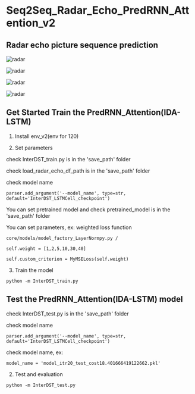 # Seq2Seq_Radar_Echo_PredRNN_Attention_v2

## Radar echo picture sequence prediction 

![radar](https://ppt.cc/frzzMx@.png)

![radar](https://ppt.cc/fhHykx@.png)

![radar](https://ppt.cc/fIvOcx@.png)

![radar](https://ppt.cc/fDsuYx@.png)

## Get Started Train the PredRNN_Attention(IDA-LSTM)

1. Install env_v2(env for 120)

2. Set parameters 

check InterDST_train.py is in the 'save_path' folder

check load_radar_echo_df_path is in the 'save_path' folder

check model name
```
parser.add_argument('--model_name', type=str, default='InterDST_LSTMCell_checkpoint')
```

You can set pretrained model and check pretrained_model is in the 'save_path' folder

You can set parameters, ex: weighted loss function

```
core/models/model_factory_LayerNormpy.py /

self.weight = [1,2,5,10,30,40]

self.custom_criterion = MyMSELoss(self.weight)
```

3. Train the model


```
python -m InterDST_train.py
```

## Test the PredRNN_Attention(IDA-LSTM) model

check InterDST_test.py is in the 'save_path' folder

check model name
```
parser.add_argument('--model_name', type=str, default='InterDST_LSTMCell_checkpoint')
```
check model name, ex:

```
model_name = 'model_itr20_test_cost18.401666419122662.pkl'
```

2. Test and evaluation

```
python -m InterDST_test.py
```
